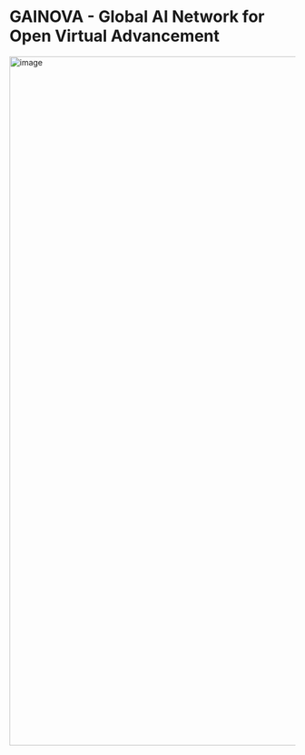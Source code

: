 # GAINOVA - Global AI Network for Open Virtual Advancement

<img width="2536" height="1212" alt="image" src="https://github.com/user-attachments/assets/c2a1090c-36a2-4b59-bea3-dc035b2478d6" />
